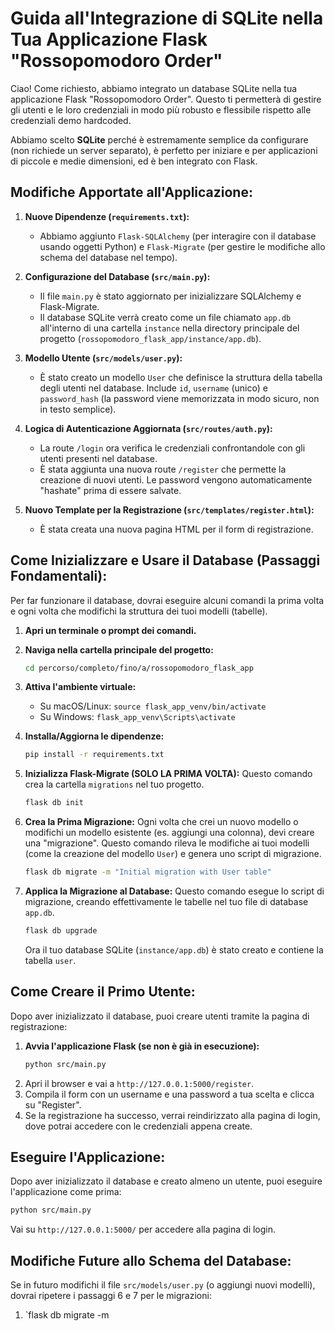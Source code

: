 # Guida all'Integrazione di SQLite nella Tua Applicazione Flask "Rossopomodoro Order"

Ciao! Come richiesto, abbiamo integrato un database SQLite nella tua applicazione Flask "Rossopomodoro Order". Questo ti permetterà di gestire gli utenti e le loro credenziali in modo più robusto e flessibile rispetto alle credenziali demo hardcoded.

Abbiamo scelto **SQLite** perché è estremamente semplice da configurare (non richiede un server separato), è perfetto per iniziare e per applicazioni di piccole e medie dimensioni, ed è ben integrato con Flask.

## Modifiche Apportate all'Applicazione:

1.  **Nuove Dipendenze (`requirements.txt`):**
    *   Abbiamo aggiunto `Flask-SQLAlchemy` (per interagire con il database usando oggetti Python) e `Flask-Migrate` (per gestire le modifiche allo schema del database nel tempo).

2.  **Configurazione del Database (`src/main.py`):**
    *   Il file `main.py` è stato aggiornato per inizializzare SQLAlchemy e Flask-Migrate.
    *   Il database SQLite verrà creato come un file chiamato `app.db` all'interno di una cartella `instance` nella directory principale del progetto (`rossopomodoro_flask_app/instance/app.db`).

3.  **Modello Utente (`src/models/user.py`):**
    *   È stato creato un modello `User` che definisce la struttura della tabella degli utenti nel database. Include `id`, `username` (unico) e `password_hash` (la password viene memorizzata in modo sicuro, non in testo semplice).

4.  **Logica di Autenticazione Aggiornata (`src/routes/auth.py`):**
    *   La route `/login` ora verifica le credenziali confrontandole con gli utenti presenti nel database.
    *   È stata aggiunta una nuova route `/register` che permette la creazione di nuovi utenti. Le password vengono automaticamente "hashate" prima di essere salvate.

5.  **Nuovo Template per la Registrazione (`src/templates/register.html`):**
    *   È stata creata una nuova pagina HTML per il form di registrazione.

## Come Inizializzare e Usare il Database (Passaggi Fondamentali):

Per far funzionare il database, dovrai eseguire alcuni comandi la prima volta e ogni volta che modifichi la struttura dei tuoi modelli (tabelle).

1.  **Apri un terminale o prompt dei comandi.**

2.  **Naviga nella cartella principale del progetto:**
    ```bash
    cd percorso/completo/fino/a/rossopomodoro_flask_app
    ```

3.  **Attiva l'ambiente virtuale:**
    *   Su macOS/Linux: `source flask_app_venv/bin/activate`
    *   Su Windows: `flask_app_venv\Scripts\activate`

4.  **Installa/Aggiorna le dipendenze:**
    ```bash
    pip install -r requirements.txt
    ```

5.  **Inizializza Flask-Migrate (SOLO LA PRIMA VOLTA):**
    Questo comando crea la cartella `migrations` nel tuo progetto.
    ```bash
    flask db init
    ```

6.  **Crea la Prima Migrazione:**
    Ogni volta che crei un nuovo modello o modifichi un modello esistente (es. aggiungi una colonna), devi creare una "migrazione". Questo comando rileva le modifiche ai tuoi modelli (come la creazione del modello `User`) e genera uno script di migrazione.
    ```bash
    flask db migrate -m "Initial migration with User table"
    ```

7.  **Applica la Migrazione al Database:**
    Questo comando esegue lo script di migrazione, creando effettivamente le tabelle nel tuo file di database `app.db`.
    ```bash
    flask db upgrade
    ```
    Ora il tuo database SQLite (`instance/app.db`) è stato creato e contiene la tabella `user`.

## Come Creare il Primo Utente:

Dopo aver inizializzato il database, puoi creare utenti tramite la pagina di registrazione:

1.  **Avvia l'applicazione Flask (se non è già in esecuzione):**
    ```bash
    python src/main.py
    ```
2.  Apri il browser e vai a `http://127.0.0.1:5000/register`.
3.  Compila il form con un username e una password a tua scelta e clicca su "Register".
4.  Se la registrazione ha successo, verrai reindirizzato alla pagina di login, dove potrai accedere con le credenziali appena create.

## Eseguire l'Applicazione:

Dopo aver inizializzato il database e creato almeno un utente, puoi eseguire l'applicazione come prima:
```bash
python src/main.py
```
Vai su `http://127.0.0.1:5000/` per accedere alla pagina di login.

## Modifiche Future allo Schema del Database:

Se in futuro modifichi il file `src/models/user.py` (o aggiungi nuovi modelli), dovrai ripetere i passaggi 6 e 7 per le migrazioni:

1.  `flask db migrate -m 
